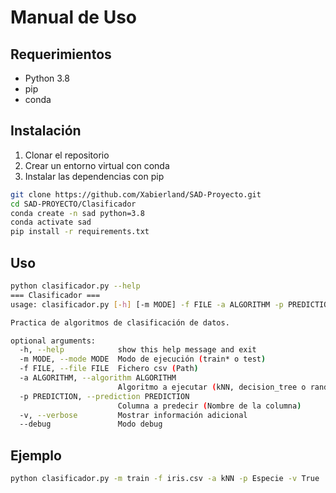 # Manual de Uso

## Requerimientos

- Python 3.8
- pip
- conda

## Instalación

1. Clonar el repositorio
2. Crear un entorno virtual con conda
3. Instalar las dependencias con pip

```bash
git clone https://github.com/Xabierland/SAD-Proyecto.git
cd SAD-PROYECTO/Clasificador
conda create -n sad python=3.8
conda activate sad
pip install -r requirements.txt
```

## Uso

```bash
python clasificador.py --help
=== Clasificador ===
usage: clasificador.py [-h] [-m MODE] -f FILE -a ALGORITHM -p PREDICTION [-v] [--debug]

Practica de algoritmos de clasificación de datos.

optional arguments:
  -h, --help            show this help message and exit
  -m MODE, --mode MODE  Modo de ejecución (train* o test)
  -f FILE, --file FILE  Fichero csv (Path)
  -a ALGORITHM, --algorithm ALGORITHM
                        Algoritmo a ejecutar (kNN, decision_tree o random_forest)
  -p PREDICTION, --prediction PREDICTION
                        Columna a predecir (Nombre de la columna)
  -v, --verbose         Mostrar información adicional
  --debug               Modo debug
```

## Ejemplo

```bash
python clasificador.py -m train -f iris.csv -a kNN -p Especie -v True
```
